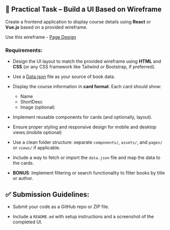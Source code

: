 ## 🎨 Practical Task – Build a UI Based on Wireframe

Create a frontend application to display course details using **React** or **Vue.js** based on a provided wireframe.

Use this wireframe - [Page Design](https://github.com/Gurushesh-Metapercept/Assessment/blob/main/frontend-test/wire-frame/page-design.png)

### Requirements:

- Design the UI layout to match the provided wireframe using **HTML** and **CSS** (or any CSS framework like Tailwind or Bootstrap, if preferred).

- Use a [Data.json](https://github.com/Gurushesh-Metapercept/Assessment/blob/main/frontend-test/class.json) file as your source of book data.

- Display the course information in **card format**. Each card should show:
  - Name
  - ShortDesc
  - Image (optional)

- Implement reusable components for cards (and optionally, layout).

- Ensure proper styling and responsive design for mobile and desktop views.(mobile optional)

- Use a clean folder structure: separate `components/`, `assets/`, and `pages/` or `views/` if applicable.

- Include a way to fetch or import the `data.json` file and map the data to the cards.

- **BONUS**: Implement filtering or search functionality to filter books by title or author.

## ✅ Submission Guidelines:

- Submit your code as a GitHub repo or ZIP file.

- Include a `README.md` with setup instructions and a screenshot of the completed UI.
